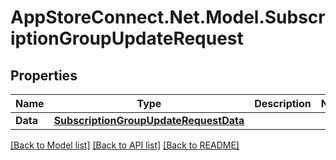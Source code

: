 # AppStoreConnect.Net.Model.SubscriptionGroupUpdateRequest

## Properties

Name | Type | Description | Notes
------------ | ------------- | ------------- | -------------
**Data** | [**SubscriptionGroupUpdateRequestData**](SubscriptionGroupUpdateRequestData.md) |  | 

[[Back to Model list]](../README.md#documentation-for-models) [[Back to API list]](../README.md#documentation-for-api-endpoints) [[Back to README]](../README.md)

